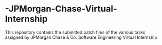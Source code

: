 # -JPMorgan-Chase-Virtual-Internship
This repository contains the submitted patch files of the various tasks assigned by JPMorgan Chase &amp; Co. Software Engineering Virtual Internship
